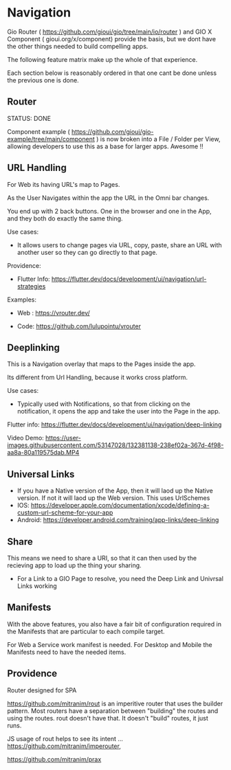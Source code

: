 # Navigation


Gio Router ( https://github.com/gioui/gio/tree/main/io/router ) and GIO X Component ( gioui.org/x/component) provide the basis, but we dont have the other things needed to build compelling apps.

The following feature matrix make up the whole of that experience.

Each section below is reasonably ordered in that one cant be done unless the previous one is done.

## Router

STATUS: DONE

Component example ( https://github.com/gioui/gio-example/tree/main/component ) is now broken into a File / Folder per View, allowing developers to use this as a base for larger apps.  Awesome !!


## URL Handling

For Web its having URL's map to Pages.

As the User Navigates within the app the URL in the Omni bar changes.

You end up with 2 back buttons. One in the browser and one in the App, and they both do exactly the same thing. 

Use cases:

- It allows users to change pages via URL, copy, paste, share an URL with another user so they can go directly to that page.

Providence:

- Flutter Info: https://flutter.dev/docs/development/ui/navigation/url-strategies

Examples:

- Web : https://vrouter.dev/

- Code: https://github.com/lulupointu/vrouter


## Deeplinking

This is a Navigation overlay that maps to the Pages inside the app.

Its different from Url Handling, because it works cross platform.

Use cases:

- Typically used with Notifications, so that from clicking on the notification, it opens the app and take the user into the Page in the app.

Flutter info: https://flutter.dev/docs/development/ui/navigation/deep-linking

Video Demo: https://user-images.githubusercontent.com/53147028/132381138-238ef02a-367d-4f98-aa8a-80a119575dab.MP4

## Universal Links

  - If you have a Native version of the App, then it will laod up the Native version. If not it will laod up the Web version. This uses UrlSchemes
  - IOS: https://developer.apple.com/documentation/xcode/defining-a-custom-url-scheme-for-your-app
  - Android: https://developer.android.com/training/app-links/deep-linking

## Share

This means we need to share a URI, so that it can then used by the recieving app to load up the thing your sharing.
  - For a Link to a GIO Page to resolve, you need the Deep Link and Univrsal Links working

## Manifests

With the above features, you also have a fair bit of configuration required in the Manifests that are particular to each compile target.

For Web a Service work manifest is needed.
For Desktop and Mobile the Manifests need to have the needed items.



## Providence

Router designed for SPA 

https://github.com/mitranim/rout is an imperitive router that uses the builder pattern. Most routers have a separation between "building" the routes and using the routes. rout doesn't have that. It doesn't "build" routes, it just runs.

JS usage of rout helps to see its intent ...
https://github.com/mitranim/imperouter,

https://github.com/mitranim/prax 
